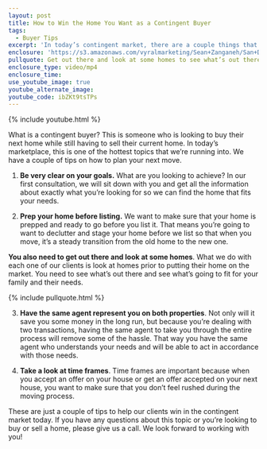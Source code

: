 ```yaml
---
layout: post
title: How to Win the Home You Want as a Contingent Buyer
tags:
  - Buyer Tips
excerpt: 'In today’s contingent market, there are a couple things that we do to make sure that our clients win the home of their dreams.'
enclosure: 'https://s3.amazonaws.com/vyralmarketing/Sean+Zanganeh/San+Diego%2C+CA+Real+Estate+Contingent+Buyer.mp4'
pullquote: Get out there and look at some homes to see what’s out there for you and your family.
enclosure_type: video/mp4
enclosure_time:
use_youtube_image: true
youtube_alternate_image:
youtube_code: ibZKt9tsTPs
---
```



{% include youtube.html %}

What is a contingent buyer? This is someone who is looking to buy their next home while still having to sell their current home. In today’s marketplace, this is one of the hottest topics that we’re running into. We have a couple of tips on how to plan your next move.

1. **Be very clear on your goals.** What are you looking to achieve? In our first consultation, we will sit down with you and get all the information about exactly what you’re looking for so we can find the home that fits your needs.&nbsp;

2. **Prep your home before listing.** We want to make sure that your home is prepped and ready to go before you list it. That means you’re going to want to declutter and stage your home before we list so that when you move, it’s a steady transition from the old home to the new one.

**You also need to get out there and look at some homes**. What we do with each one of our clients is look at homes prior to putting their home on the market. You need to see what’s out there and see what’s going to fit for your family and their needs.&nbsp;

{% include pullquote.html %}

3. **Have the same agent represent you on both properties**. Not only will it save you some money in the long run, but because you’re dealing with two transactions, having the same agent to take you through the entire process will remove some of the hassle. That way you have the same agent who understands your needs and will be able to act in accordance with those needs.

4. **Take a look at time frames**. Time frames are important because when you accept an offer on your house or get an offer accepted on your next house, you want to make sure that you don’t feel rushed during the moving process.&nbsp;

These are just a couple of tips to help our clients win in the contingent market today. If you have any questions about this topic or you’re looking to buy or sell a home, please give us a call. We look forward to working with you!
<br>&nbsp;